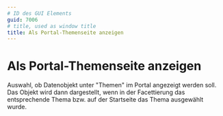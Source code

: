 ```yaml
---
# ID des GUI Elements
guid: 7006
# title, used as window title
title: Als Portal-Themenseite anzeigen
---
```


# Als Portal-Themenseite anzeigen

Auswahl, ob Datenobjekt unter "Themen" im Portal angezeigt werden soll. Das Objekt wird dann dargestellt, wenn in der Facettierung das entsprechende Thema bzw. auf der Startseite das Thema ausgewählt wurde.

